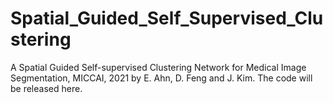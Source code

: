 # Spatial_Guided_Self_Supervised_Clustering

A Spatial Guided Self-supervised Clustering Network for Medical Image Segmentation, MICCAI, 2021 by E. Ahn, D. Feng and J. Kim. The code will be released here.

